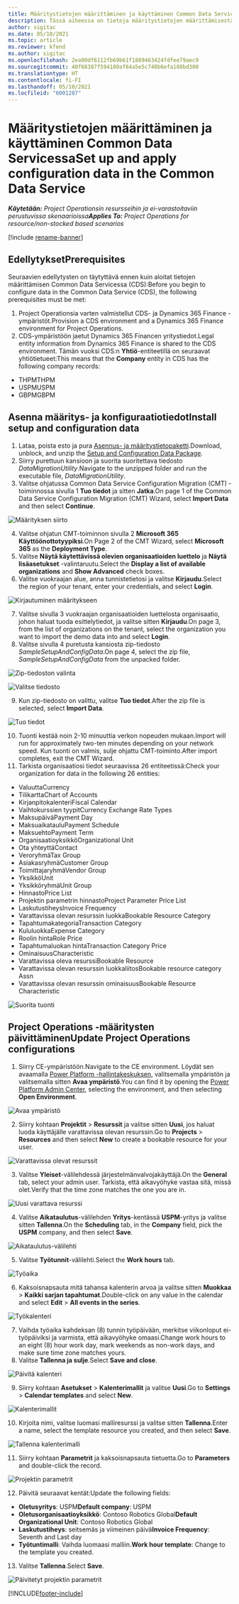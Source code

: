 ```yaml
---
title: Määritystietojen määrittäminen ja käyttäminen Common Data Servicessa
description: Tässä aiheessa on tietoja määritystietojen määrittämisestä ja käyttöönotosta Project Operationsissa.
author: sigitac
ms.date: 05/10/2021
ms.topic: article
ms.reviewer: kfend
ms.author: sigitac
ms.openlocfilehash: 2ea00df6112fb69b61f1889463424fdfee79aec9
ms.sourcegitcommit: 40f68387f594180af64a5e5c748b6efa188bd300
ms.translationtype: HT
ms.contentlocale: fi-FI
ms.lasthandoff: 05/10/2021
ms.locfileid: "6001287"
---
```

# <a name="set-up-and-apply-configuration-data-in-the-common-data-service"></a><span data-ttu-id="ace5c-103">Määritystietojen määrittäminen ja käyttäminen Common Data Servicessa</span><span class="sxs-lookup"><span data-stu-id="ace5c-103">Set up and apply configuration data in the Common Data Service</span></span> 

<span data-ttu-id="ace5c-104">_**Käytetään:** Project Operationsin resursseihin ja ei-varastoitaviin perustuvissa skenaarioissa_</span><span class="sxs-lookup"><span data-stu-id="ace5c-104">_**Applies To:** Project Operations for resource/non-stocked based scenarios_</span></span>

[!include [rename-banner](~/includes/cc-data-platform-banner.md)]

## <a name="prerequisites"></a><span data-ttu-id="ace5c-105">Edellytykset</span><span class="sxs-lookup"><span data-stu-id="ace5c-105">Prerequisites</span></span>

<span data-ttu-id="ace5c-106">Seuraavien edellytysten on täytyttävä ennen kuin aloitat tietojen määrittämisen Common Data Servicessa (CDS):</span><span class="sxs-lookup"><span data-stu-id="ace5c-106">Before you begin to configure data in the Common Data Service (CDS), the following prerequisites must be met:</span></span>

1.  <span data-ttu-id="ace5c-107">Project Operationsia varten valmistellut CDS- ja Dynamics 365 Finance -ympäristöt.</span><span class="sxs-lookup"><span data-stu-id="ace5c-107">Provision a CDS environment and a Dynamics 365 Finance environment for Project Operations.</span></span>
2.  <span data-ttu-id="ace5c-108">CDS-ympäristöön jaetut Dynamics 365 Financen yritystiedot.</span><span class="sxs-lookup"><span data-stu-id="ace5c-108">Legal entity information from Dynamics 365 Finance is shared to the CDS environment.</span></span> <span data-ttu-id="ace5c-109">Tämän vuoksi CDS:n **Yhtiö**-entiteetillä on seuraavat yhtiötietueet:</span><span class="sxs-lookup"><span data-stu-id="ace5c-109">This means that the **Company** entity in CDS has the following company records:</span></span>
  - <span data-ttu-id="ace5c-110">THPM</span><span class="sxs-lookup"><span data-stu-id="ace5c-110">THPM</span></span>
  - <span data-ttu-id="ace5c-111">USPM</span><span class="sxs-lookup"><span data-stu-id="ace5c-111">USPM</span></span>
  - <span data-ttu-id="ace5c-112">GBPM</span><span class="sxs-lookup"><span data-stu-id="ace5c-112">GBPM</span></span>

## <a name="install-setup-and-configuration-data"></a><span data-ttu-id="ace5c-113">Asenna määritys- ja konfiguraatiotiedot</span><span class="sxs-lookup"><span data-stu-id="ace5c-113">Install setup and configuration data</span></span>

1. <span data-ttu-id="ace5c-114">Lataa, poista esto ja pura [Asennus- ja määritystietopaketti](https://download.microsoft.com/download/e/2/d/e2da6c98-d5dd-450c-aabe-fd6bf2ba374b/ProjOpsSampleSetupData-%20Integrated%20Latest.zip).</span><span class="sxs-lookup"><span data-stu-id="ace5c-114">Download, unblock, and unzip the [Setup and Configuration Data Package](https://download.microsoft.com/download/e/2/d/e2da6c98-d5dd-450c-aabe-fd6bf2ba374b/ProjOpsSampleSetupData-%20Integrated%20Latest.zip).</span></span>
2. <span data-ttu-id="ace5c-115">Siirry purettuun kansioon ja suorita suoritettava tiedosto *DataMigrationUtility*.</span><span class="sxs-lookup"><span data-stu-id="ace5c-115">Navigate to the unzipped folder and run the executable file, *DataMigrationUtility*.</span></span>
3. <span data-ttu-id="ace5c-116">Valitse ohjatussa Common Data Service Configuration Migration (CMT) -toiminnossa sivulla 1 **Tuo tiedot** ja sitten **Jatka**.</span><span class="sxs-lookup"><span data-stu-id="ace5c-116">On page 1 of the Common Data Service Configuration Migration (CMT) Wizard, select **Import Data** and then select **Continue**.</span></span>

![Määrityksen siirto](./media/1ConfigurationMigration.png)

4. <span data-ttu-id="ace5c-118">Valitse ohjatun CMT-toiminnon sivulla 2 **Microsoft 365** **Käyttöönottotyypiksi**.</span><span class="sxs-lookup"><span data-stu-id="ace5c-118">On Page 2 of the CMT Wizard, select **Microsoft 365** as the **Deployment Type**.</span></span>
5. <span data-ttu-id="ace5c-119">Valitse **Näytä käytettävissä olevien organisaatioiden luettelo** ja **Näytä lisäasetukset** -valintaruutu.</span><span class="sxs-lookup"><span data-stu-id="ace5c-119">Select the **Display a list of available organizations** and **Show Advanced** check boxes.</span></span>
6. <span data-ttu-id="ace5c-120">Valitse vuokraajan alue, anna tunnistetietosi ja valitse **Kirjaudu**.</span><span class="sxs-lookup"><span data-stu-id="ace5c-120">Select the region of your tenant, enter your credentials, and select **Login**.</span></span>

![Kirjautuminen määritykseen](./media/2ConfigurationSignin.png)

7. <span data-ttu-id="ace5c-122">Valitse sivulla 3 vuokraajan organisaatioiden luettelosta organisaatio, johon haluat tuoda esittelytiedot, ja valitse sitten **Kirjaudu**.</span><span class="sxs-lookup"><span data-stu-id="ace5c-122">On page 3, from the list of organizations on the tenant, select the organization you want to import the demo data into and select **Login**.</span></span>
8. <span data-ttu-id="ace5c-123">Valitse sivulla 4 puretusta kansiosta zip-tiedosto *SampleSetupAndConfigData*.</span><span class="sxs-lookup"><span data-stu-id="ace5c-123">On page 4, select the zip file, *SampleSetupAndConfigData* from the unpacked folder.</span></span>

![Zip-tiedoston valinta](./media/3ZipFile.png)

![Valitse tiedosto](./media/4SelectAFile.png)

9. <span data-ttu-id="ace5c-126">Kun zip-tiedosto on valittu, valitse **Tuo tiedot**.</span><span class="sxs-lookup"><span data-stu-id="ace5c-126">After the zip file is selected, select **Import Data**.</span></span>

![Tuo tiedot](./media/5ImportData.png)

10. <span data-ttu-id="ace5c-128">Tuonti kestää noin 2-10 minuuttia verkon nopeuden mukaan.</span><span class="sxs-lookup"><span data-stu-id="ace5c-128">Import will run for approximately two-ten minutes depending on your network speed.</span></span> <span data-ttu-id="ace5c-129">Kun tuonti on valmis, sulje ohjattu CMT-toiminto.</span><span class="sxs-lookup"><span data-stu-id="ace5c-129">After import completes, exit the CMT Wizard.</span></span> 
11. <span data-ttu-id="ace5c-130">Tarkista organisaatiosi tiedot seuraavissa 26 entiteetissä:</span><span class="sxs-lookup"><span data-stu-id="ace5c-130">Check your organization for data in the following 26 entities:</span></span>

  - <span data-ttu-id="ace5c-131">Valuutta</span><span class="sxs-lookup"><span data-stu-id="ace5c-131">Currency</span></span>
  - <span data-ttu-id="ace5c-132">Tilikartta</span><span class="sxs-lookup"><span data-stu-id="ace5c-132">Chart of Accounts</span></span>
  - <span data-ttu-id="ace5c-133">Kirjanpitokalenteri</span><span class="sxs-lookup"><span data-stu-id="ace5c-133">Fiscal Calendar</span></span>
  - <span data-ttu-id="ace5c-134">Vaihtokurssien tyypit</span><span class="sxs-lookup"><span data-stu-id="ace5c-134">Currency Exchange Rate Types</span></span>
  - <span data-ttu-id="ace5c-135">Maksupäivä</span><span class="sxs-lookup"><span data-stu-id="ace5c-135">Payment Day</span></span>
  - <span data-ttu-id="ace5c-136">Maksuaikataulu</span><span class="sxs-lookup"><span data-stu-id="ace5c-136">Payment Schedule</span></span>
  - <span data-ttu-id="ace5c-137">Maksuehto</span><span class="sxs-lookup"><span data-stu-id="ace5c-137">Payment Term</span></span>
  - <span data-ttu-id="ace5c-138">Organisaatioyksikkö</span><span class="sxs-lookup"><span data-stu-id="ace5c-138">Organizational Unit</span></span>
  - <span data-ttu-id="ace5c-139">Ota yhteyttä</span><span class="sxs-lookup"><span data-stu-id="ace5c-139">Contact</span></span>
  - <span data-ttu-id="ace5c-140">Veroryhmä</span><span class="sxs-lookup"><span data-stu-id="ace5c-140">Tax Group</span></span>
  - <span data-ttu-id="ace5c-141">Asiakasryhmä</span><span class="sxs-lookup"><span data-stu-id="ace5c-141">Customer Group</span></span>
  - <span data-ttu-id="ace5c-142">Toimittajaryhmä</span><span class="sxs-lookup"><span data-stu-id="ace5c-142">Vendor Group</span></span>
  - <span data-ttu-id="ace5c-143">Yksikkö</span><span class="sxs-lookup"><span data-stu-id="ace5c-143">Unit</span></span>
  - <span data-ttu-id="ace5c-144">Yksikköryhmä</span><span class="sxs-lookup"><span data-stu-id="ace5c-144">Unit Group</span></span>
  - <span data-ttu-id="ace5c-145">Hinnasto</span><span class="sxs-lookup"><span data-stu-id="ace5c-145">Price List</span></span>
  - <span data-ttu-id="ace5c-146">Projektin parametrin hinnasto</span><span class="sxs-lookup"><span data-stu-id="ace5c-146">Project Parameter Price List</span></span>
  - <span data-ttu-id="ace5c-147">Laskutustiheys</span><span class="sxs-lookup"><span data-stu-id="ace5c-147">Invoice Frequency</span></span>
  - <span data-ttu-id="ace5c-148">Varattavissa olevan resurssin luokka</span><span class="sxs-lookup"><span data-stu-id="ace5c-148">Bookable Resource Category</span></span>
  - <span data-ttu-id="ace5c-149">Tapahtumakategoria</span><span class="sxs-lookup"><span data-stu-id="ace5c-149">Transaction Category</span></span>
  - <span data-ttu-id="ace5c-150">Kululuokka</span><span class="sxs-lookup"><span data-stu-id="ace5c-150">Expense Category</span></span>
  - <span data-ttu-id="ace5c-151">Roolin hinta</span><span class="sxs-lookup"><span data-stu-id="ace5c-151">Role Price</span></span>
  - <span data-ttu-id="ace5c-152">Tapahtumaluokan hinta</span><span class="sxs-lookup"><span data-stu-id="ace5c-152">Transaction Category Price</span></span>
  - <span data-ttu-id="ace5c-153">Ominaisuus</span><span class="sxs-lookup"><span data-stu-id="ace5c-153">Characteristic</span></span>
  - <span data-ttu-id="ace5c-154">Varattavissa oleva resurssi</span><span class="sxs-lookup"><span data-stu-id="ace5c-154">Bookable Resource</span></span>
  - <span data-ttu-id="ace5c-155">Varattavissa olevan resurssin luokkaliitos</span><span class="sxs-lookup"><span data-stu-id="ace5c-155">Bookable resource category Assn</span></span>
  - <span data-ttu-id="ace5c-156">Varattavissa olevan resurssin ominaisuus</span><span class="sxs-lookup"><span data-stu-id="ace5c-156">Bookable Resource Characteristic</span></span>

![Suorita tuonti](./media/6CompleteImport.png)

## <a name="update-project-operations-configurations"></a><span data-ttu-id="ace5c-158">Project Operations -määritysten päivittäminen</span><span class="sxs-lookup"><span data-stu-id="ace5c-158">Update Project Operations configurations</span></span>

1. <span data-ttu-id="ace5c-159">Siirry CE-ympäristöön.</span><span class="sxs-lookup"><span data-stu-id="ace5c-159">Navigate to the CE environment.</span></span> <span data-ttu-id="ace5c-160">Löydät sen avaamalla [Power Platform -hallintakeskuksen](https://admin.powerplatform.microsoft.com/environments), valitsemalla ympäristön ja valitsemalla sitten **Avaa ympäristö**.</span><span class="sxs-lookup"><span data-stu-id="ace5c-160">You can find it by opening the [Power Platform Admin Center](https://admin.powerplatform.microsoft.com/environments), selecting the environment, and then selecting **Open Environment**.</span></span> 

![Avaa ympäristö](./media/7OpenEnvironment.png)

2. <span data-ttu-id="ace5c-162">Siirry kohtaan **Projektit** > **Resurssit** ja valitse sitten **Uusi**, jos haluat luoda käyttäjälle varattavissa olevan resurssin.</span><span class="sxs-lookup"><span data-stu-id="ace5c-162">Go to **Projects** > **Resources** and then select **New** to create a bookable resource for your user.</span></span>

![Varattavissa olevat resurssit](./media/8BookableResources.png)

3. <span data-ttu-id="ace5c-164">Valitse **Yleiset**-välilehdessä järjestelmänvalvojakäyttäjä.</span><span class="sxs-lookup"><span data-stu-id="ace5c-164">On the **General** tab, select your admin user.</span></span> <span data-ttu-id="ace5c-165">Tarkista, että aikavyöhyke vastaa sitä, missä olet.</span><span class="sxs-lookup"><span data-stu-id="ace5c-165">Verify that the time zone matches the one you are in.</span></span> 

![Uusi varattava resurssi](./media/9NewBookableResource.png)

4. <span data-ttu-id="ace5c-167">Valitse **Aikataulutus**-välilehden **Yritys**-kentässä **USPM**-yritys ja valitse sitten **Tallenna**.</span><span class="sxs-lookup"><span data-stu-id="ace5c-167">On the **Scheduling** tab, in the **Company** field, pick the **USPM** company, and then select **Save**.</span></span> 

![Aikataulutus-välilehti](./media/10SchedulingTab.png)

5. <span data-ttu-id="ace5c-169">Valitse **Työtunnit**-välilehti.</span><span class="sxs-lookup"><span data-stu-id="ace5c-169">Select the **Work hours** tab.</span></span>  

![Työaika](./media/11WorkHours.png)

6. <span data-ttu-id="ace5c-171">Kaksoisnapsauta mitä tahansa kalenterin arvoa ja valitse sitten **Muokkaa** > **Kaikki sarjan tapahtumat**.</span><span class="sxs-lookup"><span data-stu-id="ace5c-171">Double-click on any value in the calendar and select **Edit** > **All events in the series**.</span></span> 

![Työkalenteri](./media/12WorkCalendar.png)

7. <span data-ttu-id="ace5c-173">Vaihda työaika kahdeksan (8) tunnin työpäivään, merkitse viikonloput ei-työpäiviksi ja varmista, että aikavyöhyke omaasi.</span><span class="sxs-lookup"><span data-stu-id="ace5c-173">Change work hours to an eight (8) hour work day, mark weekends as non-work days, and make sure time zone matches yours.</span></span> 
8. <span data-ttu-id="ace5c-174">Valitse **Tallenna ja sulje**.</span><span class="sxs-lookup"><span data-stu-id="ace5c-174">Select **Save and close**.</span></span>

![Päivitä kalenteri](./media/13UpdateCalendar.png)

9. <span data-ttu-id="ace5c-176">Siirry kohtaan **Asetukset** > **Kalenterimallit** ja valitse **Uusi**.</span><span class="sxs-lookup"><span data-stu-id="ace5c-176">Go to **Settings** > **Calendar templates** and select **New**.</span></span>
 
 ![Kalenterimallit](./media/14CalendarTemplates.png)
 
 10. <span data-ttu-id="ace5c-178">Kirjoita nimi, valitse luomasi malliresurssi ja valitse sitten **Tallenna**.</span><span class="sxs-lookup"><span data-stu-id="ace5c-178">Enter a name, select the template resource you created, and then select **Save**.</span></span> 
 
 ![Tallenna kalenterimalli](./media/15SaveCalendarTemplate.png)
 
 11. <span data-ttu-id="ace5c-180">Siirry kohtaan **Parametrit** ja kaksoisnapsauta tietuetta.</span><span class="sxs-lookup"><span data-stu-id="ace5c-180">Go to **Parameters** and double-click the record.</span></span> 
 
 ![Projektin parametrit](./media/16ProjectParameters.png)
 
12. <span data-ttu-id="ace5c-182">Päivitä seuraavat kentät:</span><span class="sxs-lookup"><span data-stu-id="ace5c-182">Update the following fields:</span></span>

 - <span data-ttu-id="ace5c-183">**Oletusyritys**: USPM</span><span class="sxs-lookup"><span data-stu-id="ace5c-183">**Default company**: USPM</span></span>
 - <span data-ttu-id="ace5c-184">**Oletusorganisaatioyksikkö**: Contoso Robotics Global</span><span class="sxs-lookup"><span data-stu-id="ace5c-184">**Default Organizational Unit**: Contoso Robotics Global</span></span>
 - <span data-ttu-id="ace5c-185">**Laskutustiheys**: seitsemäs ja viimeinen päivä</span><span class="sxs-lookup"><span data-stu-id="ace5c-185">**Invoice Frequency**: Seventh and Last day</span></span>
 - <span data-ttu-id="ace5c-186">**Työtuntimalli**: Vaihda luomaasi malliin.</span><span class="sxs-lookup"><span data-stu-id="ace5c-186">**Work hour template**: Change to the template you created.</span></span>

13. <span data-ttu-id="ace5c-187">Valitse **Tallenna**.</span><span class="sxs-lookup"><span data-stu-id="ace5c-187">Select **Save**.</span></span> 

![Päivitetyt projektin parametrit](./media/17UpdatedProjectParameters.png)


[!INCLUDE[footer-include](../includes/footer-banner.md)]
